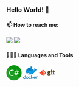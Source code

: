 ### Hello World! 👋


#### 📫 How to reach me:   
  [<img src="https://img.icons8.com/color/48/000000/twitter.png" width="3.5%"/>](https://twitter.com/Behnam_Emamian)
  [<img src="https://img.icons8.com/color/48/000000/linkedin.png" width="3.5%"/>](https://www.linkedin.com/in/behnam-emamian/)
  
#### 👨🏻‍💻 Languages and Tools
  <code><img height="40" src="https://raw.githubusercontent.com/github/explore/80688e429a7d4ef2fca1e82350fe8e3517d3494d/topics/csharp/csharp.png"></code>
  <code><img height="40" src="https://raw.githubusercontent.com/github/explore/80688e429a7d4ef2fca1e82350fe8e3517d3494d/topics/docker/docker.png"></code>
  <code><img height="40" src="https://raw.githubusercontent.com/github/explore/80688e429a7d4ef2fca1e82350fe8e3517d3494d/topics/git/git.png"></code>
